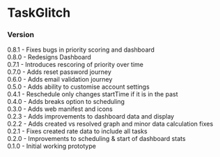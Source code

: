 # TaskGlitch

### Version
0.8.1 - Fixes bugs in priority scoring and dashboard\
0.8.0 - Redesigns Dashboard\
0.7.1 - Introduces rescoring of priority over time\
0.7.0 - Adds reset password journey\
0.6.0 - Adds email validation journey\
0.5.0 - Adds ability to customise account settings\
0.4.1 - Reschedule only changes startTime if it is in the past\
0.4.0 - Adds breaks option to scheduling\
0.3.0 - Adds web manifest and icons\
0.2.3 - Adds improvements to dashboard data and display\
0.2.2 - Adds created vs resolved graph and minor data calculation fixes\
0.2.1 - Fixes created rate data to include all tasks\
0.2.0 - Improvements to scheduling & start of dashboard stats\
0.1.0 - Initial working prototype